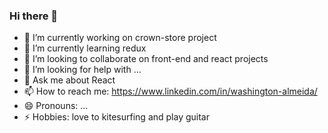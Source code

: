 ### Hi there 👋

- 🔭 I’m currently working on crown-store project
- 🌱 I’m currently learning redux
- 👯 I’m looking to collaborate on front-end and react projects
- 🤔 I’m looking for help with ...
- 💬 Ask me about React
- 📫 How to reach me: https://www.linkedin.com/in/washington-almeida/
- 😄 Pronouns: ...
- ⚡ Hobbies: love to kitesurfing and play guitar
